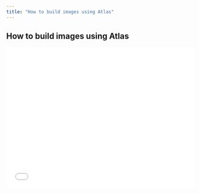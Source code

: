 ```yaml
---
title: "How to build images using Atlas"
---
```

## How to build images using Atlas
<iframe src="//player.vimeo.com/video/114205450?api=1" width="500" height="375" frameborder="0" webkitallowfullscreen mozallowfullscreen allowfullscreen></iframe>
